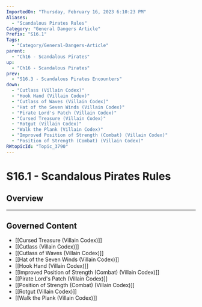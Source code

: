 ```yaml
---
ImportedOn: "Thursday, February 16, 2023 6:10:23 PM"
Aliases:
  - "Scandalous Pirates Rules"
Category: "General Dangers Article"
Prefix: "S16.1"
Tags:
  - "Category/General-Dangers-Article"
parent:
  - "Ch16 - Scandalous Pirates"
up:
  - "Ch16 - Scandalous Pirates"
prev:
  - "S16.3 - Scandalous Pirates Encounters"
down:
  - "Cutlass (Villain Codex)"
  - "Hook Hand (Villain Codex)"
  - "Cutlass of Waves (Villain Codex)"
  - "Hat of the Seven Winds (Villain Codex)"
  - "Pirate Lord's Patch (Villain Codex)"
  - "Cursed Treasure (Villain Codex)"
  - "Rotgut (Villain Codex)"
  - "Walk the Plank (Villain Codex)"
  - "Improved Position of Strength (Combat) (Villain Codex)"
  - "Position of Strength (Combat) (Villain Codex)"
RWtopicId: "Topic_3790"
---
```

# S16.1 - Scandalous Pirates Rules
## Overview
---
## Governed Content
- [[Cursed Treasure (Villain Codex)]]
- [[Cutlass (Villain Codex)]]
- [[Cutlass of Waves (Villain Codex)]]
- [[Hat of the Seven Winds (Villain Codex)]]
- [[Hook Hand (Villain Codex)]]
- [[Improved Position of Strength (Combat) (Villain Codex)]]
- [[Pirate Lord's Patch (Villain Codex)]]
- [[Position of Strength (Combat) (Villain Codex)]]
- [[Rotgut (Villain Codex)]]
- [[Walk the Plank (Villain Codex)]]

